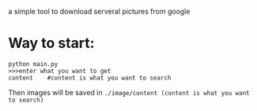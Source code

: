 a simple tool to download serveral pictures from google
# Way to start:
```
python main.py
>>>enter what you want to get
content    #content is what you want to search
```
Then images will be saved in `./image/content (content is what you want to search)`

